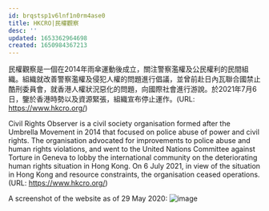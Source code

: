 ```yaml
---
id: brqstsp1v6lnf1n0rm4ase0
title: HKCRO|民權觀察
desc: ''
updated: 1653362964698
created: 1650984367213
---
```


民權觀察是一個在2014年雨傘運動後成立，關注警察濫權及公民權利的民間組織。組織就改善警察濫權及侵犯人權的問題進行倡議，並曾前赴日內瓦聯合國禁止酷刑委員會，就香港人權狀況惡化的問題，向國際社會進行游說。於2021年7月6日，鑒於香港時勢以及資源緊張，組織宣布停止運作。(URL: https://www.hkcro.org/)

Civil Rights Observer is a civil society organisation formed after the Umbrella Movement in 2014 that focused on police abuse of power and civil rights. The organisation advocated for improvements to police abuse and human rights violations, and went to the United Nations Committee against Torture in Geneva to lobby the international community on the deteriorating human rights situation in Hong Kong. On 6 July 2021, in view of the situation in Hong Kong and resource constraints, the organisation ceased operations. (URL: https://www.hkcro.org/)

A screenshot of the website as of 29 May 2020:
![image](https://user-images.githubusercontent.com/103475460/165333407-acbd2c43-cf43-43c9-963b-ea36ee27d54f.png)
